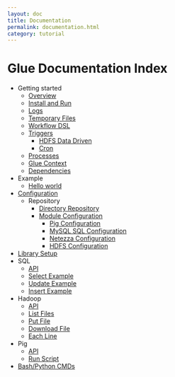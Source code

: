 ```yaml
---
layout: doc
title: Documentation
permalink: documentation.html
category: tutorial
---
```


Glue Documentation Index
=========================



* Getting started
    * [Overview](overview.html)
	* [Install and Run](installAndRun.html)
	* [Logs](logs.html)
	* [Temporary Files](tempfiles.html)
	* [Workflow DSL](workflowdsl.html)
	* [Triggers](triggers.html)
		* [HDFS Data Driven](triggers.html) 
		* [Cron](triggers.html)
	* [Processes](glueprocesses.html)
	* [Glue Context](gluecontext.html)
	* [Dependencies](processdependencies.html)
* Example 
	* [Hello world](helloworld.html)
* [Configuration](configuration.html)
	* Repository
		* [Directory Repository](directoryrepository.html)
		* [Module Configuration](moduleconfiguration.html)
			* [Pig Configuration](pigconfiguration.html)
			* [MySQL SQL Configuration](mysqlconfiguration.html)    
			* [Netezza Configuration](netezzaconfiguration.html)
			* [HDFS Configuration](hdfsconfiguration.html)
* [Library Setup](librarysetup.html)
* SQL
	* [API](sqlApi.html)
	* [Select Example](sqlSelectExample.html)
	* [Update Example](sqlUpdateExample.html)
	* [Insert Example](sqlInsertExample.html)
* Hadoop
	* [API](hadoopApi.html)
	* [List Files](hadoopListFilesExample.html)
	* [Put File](hadoopPutFileExample.html)
	* [Download File](hadoopDownloadFileExample.html)
	* [Each Line](hadoopEachLineExample.html)
* Pig
	* [API](pigApi.html)
	* [Run Script](pigRunScriptExample.html)
* [Bash/Python CMDs](bashPythonScripts.html)
   
